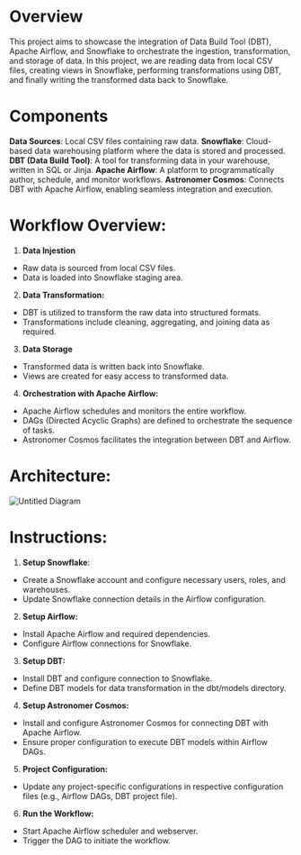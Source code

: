 Overview
========

This project aims to showcase the integration of Data Build Tool (DBT), Apache Airflow, and Snowflake to orchestrate the ingestion, transformation, and storage of data. In this project, we are reading data from local CSV files, creating views in Snowflake, performing transformations using DBT, and finally writing the transformed data back to Snowflake.

Components
================

**Data Sources**: Local CSV files containing raw data.
**Snowflake**: Cloud-based data warehousing platform where the data is stored and processed.
**DBT (Data Build Tool)**: A tool for transforming data in your warehouse, written in SQL or Jinja.
**Apache Airflow**: A platform to programmatically author, schedule, and monitor workflows.
**Astronomer Cosmos**: Connects DBT with Apache Airflow, enabling seamless integration and execution.

Workflow Overview:
===========================

1. **Data Injestion**

- Raw data is sourced from local CSV files.
- Data is loaded into Snowflake staging area.

2. **Data Transformation:**

- DBT is utilized to transform the raw data into structured formats.
- Transformations include cleaning, aggregating, and joining data as required.

3. **Data Storage**

- Transformed data is written back into Snowflake.
- Views are created for easy access to transformed data.

4. **Orchestration with Apache Airflow:**

- Apache Airflow schedules and monitors the entire workflow.
- DAGs (Directed Acyclic Graphs) are defined to orchestrate the sequence of tasks.
- Astronomer Cosmos facilitates the integration between DBT and Airflow.

Architecture:
=================================
![Untitled Diagram](https://github.com/Kishan999/dbt-airflow/assets/30801304/8a10551a-afd0-45d9-a92c-618e0a989eaa)


Instructions:
=================================
1. **Setup Snowflake**:

- Create a Snowflake account and configure necessary users, roles, and warehouses.
- Update Snowflake connection details in the Airflow configuration.

2. **Setup Airflow:**

- Install Apache Airflow and required dependencies.
- Configure Airflow connections for Snowflake.

3. **Setup DBT:**

- Install DBT and configure connection to Snowflake.
- Define DBT models for data transformation in the dbt/models directory.

4. **Setup Astronomer Cosmos:**

- Install and configure Astronomer Cosmos for connecting DBT with Apache Airflow.
- Ensure proper configuration to execute DBT models within Airflow DAGs.

5. **Project Configuration:**

- Update any project-specific configurations in respective configuration files (e.g., Airflow DAGs, DBT project file).

6. **Run the Workflow:**

- Start Apache Airflow scheduler and webserver.
- Trigger the DAG to initiate the workflow.

